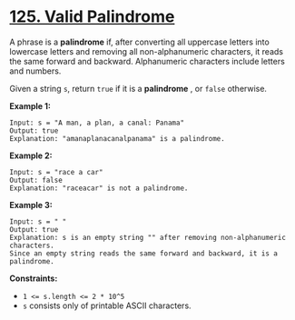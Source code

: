 # [125. Valid Palindrome](https://leetcode.com/problems/valid-palindrome/description/?envType=study-plan-v2&envId=top-interview-150)

A phrase is a **palindrome**  if, after converting all uppercase letters into lowercase letters and removing all non-alphanumeric characters, it reads the same forward and backward. Alphanumeric characters include letters and numbers.

Given a string `s`, return `true` if it is a **palindrome** , or `false` otherwise.

**Example 1:** 

```
Input: s = "A man, a plan, a canal: Panama"
Output: true
Explanation: "amanaplanacanalpanama" is a palindrome.
```

**Example 2:** 

```
Input: s = "race a car"
Output: false
Explanation: "raceacar" is not a palindrome.
```

**Example 3:** 

```
Input: s = " "
Output: true
Explanation: s is an empty string "" after removing non-alphanumeric characters.
Since an empty string reads the same forward and backward, it is a palindrome.
```

**Constraints:** 

- `1 <= s.length <= 2 * 10^5`
- `s` consists only of printable ASCII characters.